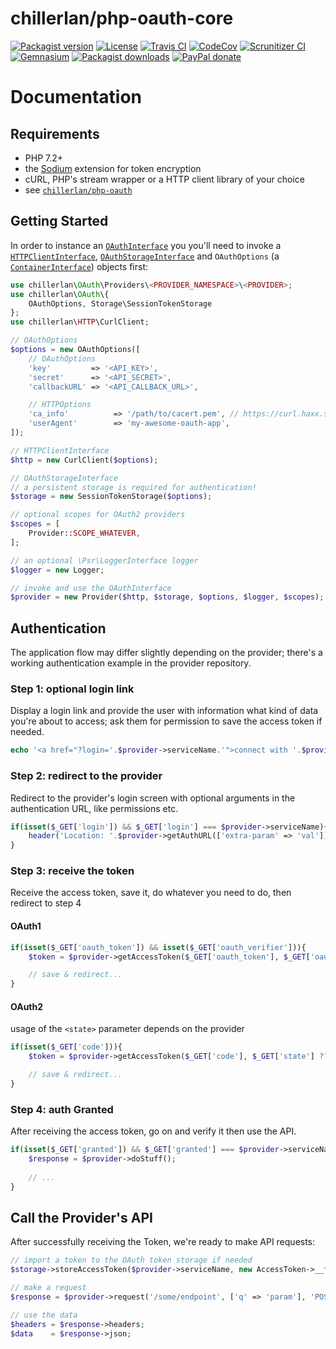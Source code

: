 # chillerlan/php-oauth-core

[![Packagist version][packagist-badge]][packagist]
[![License][license-badge]][license]
[![Travis CI][travis-badge]][travis]
[![CodeCov][coverage-badge]][coverage]
[![Scrunitizer CI][scrutinizer-badge]][scrutinizer]
[![Gemnasium][gemnasium-badge]][gemnasium]
[![Packagist downloads][downloads-badge]][downloads]
[![PayPal donate][donate-badge]][donate]

[packagist-badge]: https://img.shields.io/packagist/v/chillerlan/php-oauth-core.svg?style=flat-square
[packagist]: https://packagist.org/packages/chillerlan/php-oauth-core
[license-badge]: https://img.shields.io/github/license/chillerlan/php-oauth-core.svg?style=flat-square
[license]: https://github.com/chillerlan/php-oauth-core/blob/master/LICENSE
[travis-badge]: https://img.shields.io/travis/chillerlan/php-oauth-core.svg?style=flat-square
[travis]: https://travis-ci.org/chillerlan/php-oauth-core
[coverage-badge]: https://img.shields.io/codecov/c/github/chillerlan/php-oauth-core.svg?style=flat-square
[coverage]: https://codecov.io/github/chillerlan/php-oauth-core
[scrutinizer-badge]: https://img.shields.io/scrutinizer/g/chillerlan/php-oauth-core.svg?style=flat-square
[scrutinizer]: https://scrutinizer-ci.com/g/chillerlan/php-oauth-core
[gemnasium-badge]: https://img.shields.io/gemnasium/chillerlan/php-oauth-core.svg?style=flat-square
[gemnasium]: https://gemnasium.com/github.com/chillerlan/php-oauth-core
[downloads-badge]: https://img.shields.io/packagist/dt/chillerlan/php-oauth-core.svg?style=flat-square
[downloads]: https://packagist.org/packages/chillerlan/php-oauth-core/stats
[donate-badge]: https://img.shields.io/badge/donate-paypal-ff33aa.svg?style=flat-square
[donate]: https://www.paypal.com/cgi-bin/webscr?cmd=_s-xclick&hosted_button_id=WLYUNAT9ZTJZ4

# Documentation
## Requirements
- PHP 7.2+
- the [Sodium](http://php.net/manual/book.sodium.php) extension for token encryption
- cURL, PHP's stream wrapper or a HTTP client library of your choice
- see [`chillerlan/php-oauth`](https://github.com/chillerlan/php-oauth)

## Getting Started
In order to instance an [`OAuthInterface`](https://github.com/chillerlan/php-oauth-core/blob/master/src/Core/OAuthInterface.php) you you'll need to invoke a [`HTTPClientInterface`](https://github.com/chillerlan/php-httpinterface/blob/master/src/HTTPClientInterface.php), [`OAuthStorageInterface`](https://github.com/chillerlan/php-oauth-core/blob/master/src/Storage/OAuthStorageInterface.php) and `OAuthOptions` (a [`ContainerInterface`](https://github.com/chillerlan/php-traits/blob/master/src/ContainerInterface.php)) objects first:
```php
use chillerlan\OAuth\Providers\<PROVIDER_NAMESPACE>\<PROVIDER>;
use chillerlan\OAuth\{
	OAuthOptions, Storage\SessionTokenStorage
};
use chillerlan\HTTP\CurlClient;

// OAuthOptions
$options = new OAuthOptions([
	// OAuthOptions
	'key'         => '<API_KEY>',
	'secret'      => '<API_SECRET>',
	'callbackURL' => '<API_CALLBACK_URL>',

	// HTTPOptions
	'ca_info'          => '/path/to/cacert.pem', // https://curl.haxx.se/ca/cacert.pem
	'userAgent'        => 'my-awesome-oauth-app',
]);

// HTTPClientInterface
$http = new CurlClient($options);

// OAuthStorageInterface
// a persistent storage is required for authentication!
$storage = new SessionTokenStorage($options);

// optional scopes for OAuth2 providers
$scopes = [
	Provider::SCOPE_WHATEVER,
];

// an optional \Psr\LoggerInterface logger
$logger = new Logger;

// invoke and use the OAuthInterface
$provider = new Provider($http, $storage, $options, $logger, $scopes);
```

## Authentication
The application flow may differ slightly depending on the provider; there's a working authentication example in the provider repository.

### Step 1: optional login link
Display a login link and provide the user with information what kind of data you're about to access; ask them for permission to save the access token if needed.

```php
echo '<a href="?login='.$provider->serviceName.'">connect with '.$provider->serviceName.'!</a>';
```

### Step 2: redirect to the provider
Redirect to the provider's login screen with optional arguments in the authentication URL, like permissions etc.
```php
if(isset($_GET['login']) && $_GET['login'] === $provider->serviceName){
	header('Location: '.$provider->getAuthURL(['extra-param' => 'val']));
}
```

### Step 3: receive the token
Receive the access token, save it, do whatever you need to do, then redirect to step 4

#### OAuth1
```php
if(isset($_GET['oauth_token']) && isset($_GET['oauth_verifier'])){
	$token = $provider->getAccessToken($_GET['oauth_token'], $_GET['oauth_verifier']);

	// save & redirect...
}
```

#### OAuth2
usage of the `<state>` parameter depends on the provider
```php
if(isset($_GET['code'])){
	$token = $provider->getAccessToken($_GET['code'], $_GET['state'] ?? null);

	// save & redirect...
}
```

### Step 4: auth Granted
After receiving the access token, go on and verify it then use the API.
```php
if(isset($_GET['granted']) && $_GET['granted'] === $provider->serviceName){
	$response = $provider->doStuff();
	
	// ...
}
```

## Call the Provider's API
After successfully receiving the Token, we're ready to make API requests:
```php
// import a token to the OAuth token storage if needed
$storage->storeAccessToken($provider->serviceName, new AccessToken->__fromJSON($token_json));

// make a request
$response = $provider->request('/some/endpoint', ['q' => 'param'], 'POST', ['data' => 'content'], ['content-type' => 'whatever']);

// use the data
$headers = $response->headers;
$data    = $response->json;
```
